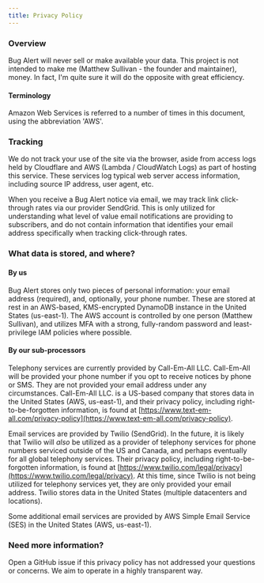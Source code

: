 ```yaml
---
title: Privacy Policy
---
```


### Overview
Bug Alert will never sell or make available your data. This project is not intended to make me (Matthew Sullivan - the founder and maintainer), money. In fact, I'm quite sure it will do the opposite with great efficiency.
#### Terminology
Amazon Web Services is referred to a number of times in this document, using the abbreviation 'AWS'.

### Tracking
We do not track your use of the site via the browser, aside from access logs held by Cloudflare and AWS (Lambda / CloudWatch Logs) as part of hosting this service. These services log typical web server access information, including source IP address, user agent, etc.

When you receive a Bug Alert notice via email, we may track link click-through rates via our provider SendGrid. This is only utilized for understanding what level of value email notifications are providing to subscribers, and do not contain information that identifies your email address specifically when tracking click-through rates.

### What data is stored, and where?
#### By us
Bug Alert stores only two pieces of personal information: your email address (required), and, optionally, your phone number. These are stored at rest in an AWS-based, KMS-encrypted DynamoDB instance in the United States (us-east-1). The AWS account is controlled by one person (Matthew Sullivan), and utilizes MFA with a strong, fully-random password and least-privilege IAM policies where possible.

#### By our sub-processors
Telephony services are currently provided by Call-Em-All LLC. Call-Em-All will be provided your phone number if you opt to receive notices by phone or SMS. They are not provided your email address under any circumstances. Call-Em-All LLC. is a US-based company that stores data in the United States (AWS, us-east-1), and their privacy policy, including right-to-be-forgotten information, is found at [https://www.text-em-all.com/privacy-policy](https://www.text-em-all.com/privacy-policy).

Email services are provided by Twilio (SendGrid). In the future, it is likely that Twilio will *also* be utilized as a provider of telephony services for phone numbers serviced outside of the US and Canada, and perhaps eventually for all global telephony services. Their privacy policy, including right-to-be-forgotten information, is found at [https://www.twilio.com/legal/privacy](https://www.twilio.com/legal/privacy). At this time, since Twilio is not being utilized for telephony services yet, they are only provided your email address. Twilio stores data in the United States (multiple datacenters and locations).

Some additional email services are provided by AWS Simple Email Service (SES) in the United States (AWS, us-east-1).

### Need more information?
Open a GitHub issue if this privacy policy has not addressed your questions or concerns. We aim to operate in a highly transparent way.
